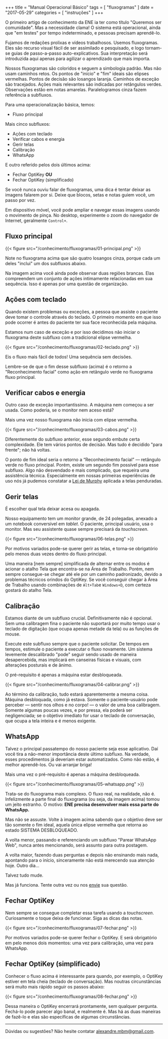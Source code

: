 +++
title = "Manual Operacional Básico"
tags = [
    "fluxogramas"
]
date = "2017-05-29"
categories = [
    "instruções"
]
+++

O primeiro artigo de conhecimento da ENE ia ter como título "Queremos ser comunidade". Mas a necessidade clama! O sistema está operacional, ainda que "em testes" por tempo indeterminado, e pessoas precisam aprendê-lo.

Fujamos de redações prolixas e vídeos trabalhosos. Usemos fluxogramas. Eles são recurso visual fácil de ser assimilado e pesquisado, e logo tornam-se guias de passo-a-passo auto-explicativos. Sua interpretação será introduzida aqui apenas para agilizar o aprendizado que mais importa.

Nossos fluxogramas são coloridos e seguem a simbologia padrão. Mas não usam caminhos retos. Os pontos de "início" e "fim" ideais são elipses vermelhas. Pontos de decisão são losangos laranja. Caminhos de exceção são tracejados. Ações mais relevantes são indicadas por retângulos verdes. Observações estão em notas amarelas. Paralelogramos cinza fazem referência a subfluxos.

Para uma operacionalização básica, temos:

- Fluxo principal

Mais cinco subfluxos:

- Ações com teclado
- Verificar cabos e energia
- Gerir telas
- Calibração
- WhatsApp

E outro referido pelos dois últimos acima:

- Fechar OptiKey **OU**
- Fechar OptiKey (simplificado)

Se você nunca ouviu falar de fluxogramas, uma dica é tentar deixar as imagens falarem por si. Deixe que blocos, setas e notas guiem você, um passo por vez.

Em dispositivo móvel, você pode ampliar e navegar essas imagens usando o movimento de pinça. No desktop, experimente o zoom do navegador de Internet, geralmente `Control+`. 

## Fluxo principal

{{< figure src="/conhecimento/fluxogramas/01-principal.png" >}}

Note no fluxograma acima que são quatro losangos cinza, porque cada um deles "inclui" um dos subfluxos abaixo. 

Na imagem acima você ainda pode observar duas regiões brancas. Elas compreendem um conjunto de ações intimamente relacionadas em sua sequência. Isso é apenas por uma questão de organização.

## Ações com teclado

Quando existem problemas ou exceções, a pessoa que assiste o paciente deve tomar o controle através do teclado. O primeiro momento em que isso pode ocorrer é antes do paciente ter sua face reconhecida pela máquina.

Estamos num caso de exceção e por isso decidimos não iniciar o fluxograma deste subfluxo com a tradicional elipse vermelha.

{{< figure src="/conhecimento/fluxogramas/02-teclado.png" >}}

Eis o fluxo mais fácil de todos! Uma sequência sem decisões.

Lembre-se de que o fim desse subfluxo (acima) é o retorno a "Reconhecimento facial" como ação em retângulo verde no fluxograma fluxo principal.

## Verificar cabos e energia

Outro caso de exceção importantíssimo. A máquina nem começou a ser usada. Como poderia, se o monitor nem aceso está?

Mais uma vez nosso fluxograma não inicia com elipse vermelha.

{{< figure src="/conhecimento/fluxogramas/03-cabos.png" >}}

Diferentemente do subfluxo anterior, esse segundo embute certa complexidade. Ele tem vários pontos de decisão. Mas tudo é decidido "para frente"; não há voltas.

O ponto de fim ideal seria o retorno a “Reconhecimento facial” — retângulo verde no fluxo principal. Porém, existe um segundo fim possível para esse subfluxo. Algo não desvendado e mais complicado, que requeira uma assistência técnica. Especialmente em nossas primeiras experiências de uso nós já pudemos constatar a [Lei de Murphy] aplicada a telas penduradas.

[Lei de Murphy]: https://pt.wikipedia.org/wiki/Lei_de_Murphy

## Gerir telas

É escolher qual tela deixar acesa ou apagada.

Nosso equipamento tem um monitor grande, de 24 polegadas, anexado a um notebook conversível em _tablet_. O paciente, principal usuário, usa o monitor. Mas seu assistente quase sempre precisará da _touchscreen_.

{{< figure src="/conhecimento/fluxogramas/06-telas.png" >}}

Por motivos variados pode-se querer gerir as telas, e torna-se obrigatório pelo menos duas vezes dentro do fluxo principal.

Uma maneira \[nem sempre\] simplificada de alternar entre os modos é acionar o atalho Tela que encontra-se na Área de Trabalho. Porém, nem sempre consegue-se chegar até ele por um caminho padronizado, devido a problemas técnicos orindos do OptiKey. Se você conseguir chegar à Área de Trabalho usando combinações de `Alt+Tab`e `Windows+D`, com certeza gostará do atalho Tela.

## Calibração

Estamos diante de um subfluxo crucial. Definitivamente não é opcional. Sem uma calibragem fina o paciente não suportará por muito tempo usar o teclado de digitação (que ocupa apenas metade da tela) ou as funções de mouse.

Execute este subfluxo sempre que o paciente solicitar. De tempos em tempos, estimule o paciente a executar o fluxo novamente. Um sistema levemente descalibrado "pode" seguir sendo usado de maneira desapercebida, mas implicará em canseiras físicas e visuais, com alterações posturais e de ânimo.

O pré-requisito é apenas a máquina estar desbloqueada.

{{< figure src="/conhecimento/fluxogramas/04-calibrar.png" >}}

Ao término da calibração, tudo estará aparentemente a mesma coisa. Máquina desbloquada, como já estava. Somente o paciente-usuário pode perceber — sentir nos olhos e no corpo! — o valor de uma boa calibragem. Somente algumas poucas vezes, e por pressa, ela poderá ser negligenciada; se o objetivo imediato for usar o teclado de conversação, que ocupa a tela inteira e é menos exigente.

## WhatsApp

Talvez o principal passatempo do nosso paciente seja esse aplicativo. Daí você tira a não-menor importância deste último subfluxo. Na verdade, esses procedimentos já deveriam estar automatizados. Como não estão, é melhor aprendê-los. Ou vai arranjar briga!

Mais uma vez o pré-requisito é apenas a máquina desbloqueada.

{{< figure src="/conhecimento/fluxogramas/05-whatsapp.png" >}}

Trata-se do fluxograma mais complexo. O fluxo real, na realidade, não é. Infelizmente a parte final do fluxograma (ou seja, da imagem acima) tomou um jeito estranho. O motivo: **ENE precisa desenvolver mais essa parte do WhatsApp.**

Mas não se assuste. Volte à imagem acima sabendo que o objetivo deve ser tão somente o fim ideal, aquela única elipse vermelha que retorna ao estado SISTEMA DESBLOQUEADO.

A volta menor, passando e referenciando um subfluxo "Parear WhatsApp Web", nunca antes mencionando, será assunto para outra postagem.

A volta maior, fazendo duas perguntas e depois não ensinando mais nada, apontando para o início, sinceramente não está merecendo sua atenção hoje. Outro dia...

Talvez tudo mude.

Mas já funciona. Tente outra vez ou nos [envie](mailto:alexandre.mbm@gmail.com) sua questão.

## Fechar OptiKey

Nem sempre se consegue completar essa tarefa usando a _touchscreen_. Curiosamente o toque deixa de funcionar. Siga as dicas das notas. 

{{< figure src="/conhecimento/fluxogramas/07-fechar.png" >}}

Por motivos variados pode-se querer fechar o OptiKey. E será obrigatório em pelo menos dois momentos: uma vez para calibração, uma vez para WhatsApp.

## Fechar OptiKey (simplificado)

Conhecer o fluxo acima é interessante para quando, por exemplo, o OptiKey estiver em tela cheia (teclado de conversação). Mas noutras circunstâncias será muito mais rápido seguir os passos abaixo:

{{< figure src="/conhecimento/fluxogramas/08-fechar.png" >}}

Dessa maneira o OptiKey encerrará prontamente, sem qualquer pergunta. Fechá-lo pode parecer algo banal, e realmente é. Mas há as duas maneiras de fazê-lo e elas são específicas de algumas circunstâncias.

---

Dúvidas ou sugestões? Não hesite contatar [alexandre.mbm@gmail.com].

[alexandre.mbm@gmail.com]: mailto:alexandre.mbm@gmail.com
